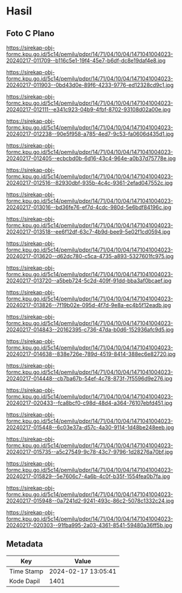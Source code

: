 # Hasil

## Foto C Plano

https://sirekap-obj-formc.kpu.go.id/5c14/pemilu/pdpr/14/71/04/10/04/1471041004023-20240217-011709--b116c5e1-19f4-45e7-b6df-dc8e19daf4e8.jpg

https://sirekap-obj-formc.kpu.go.id/5c14/pemilu/pdpr/14/71/04/10/04/1471041004023-20240217-011903--0bd43d0e-89f6-4233-9776-ed12328cd9c1.jpg

https://sirekap-obj-formc.kpu.go.id/5c14/pemilu/pdpr/14/71/04/10/04/1471041004023-20240217-012111--e341c923-04b9-4fbf-8702-93108d02a00e.jpg

https://sirekap-obj-formc.kpu.go.id/5c14/pemilu/pdpr/14/71/04/10/04/1471041004023-20240217-012238--90e5f958-a785-4ed7-9c53-fa0606d435d1.jpg

https://sirekap-obj-formc.kpu.go.id/5c14/pemilu/pdpr/14/71/04/10/04/1471041004023-20240217-012405--ecbcbd0b-6d16-43c4-964e-a0b37d75778e.jpg

https://sirekap-obj-formc.kpu.go.id/5c14/pemilu/pdpr/14/71/04/10/04/1471041004023-20240217-012516--82930dbf-935b-4c4c-9361-2efad047552c.jpg

https://sirekap-obj-formc.kpu.go.id/5c14/pemilu/pdpr/14/71/04/10/04/1471041004023-20240217-013016--bd36fe76-ef7d-4cdc-980d-5e6bdf84196c.jpg

https://sirekap-obj-formc.kpu.go.id/5c14/pemilu/pdpr/14/71/04/10/04/1471041004023-20240217-013518--ee6f12df-63c7-4b9d-bee9-5e02f1cd0594.jpg

https://sirekap-obj-formc.kpu.go.id/5c14/pemilu/pdpr/14/71/04/10/04/1471041004023-20240217-013620--d62dc780-c5ca-4735-a893-5327601fc975.jpg

https://sirekap-obj-formc.kpu.go.id/5c14/pemilu/pdpr/14/71/04/10/04/1471041004023-20240217-013720--a5beb724-5c2d-409f-91dd-bba3af0bcaef.jpg

https://sirekap-obj-formc.kpu.go.id/5c14/pemilu/pdpr/14/71/04/10/04/1471041004023-20240217-013826--7f19b02e-095d-4f7d-9e8a-ec4b5f12eadb.jpg

https://sirekap-obj-formc.kpu.go.id/5c14/pemilu/pdpr/14/71/04/10/04/1471041004023-20240217-014843--20162395-c736-47da-b0d6-152936afc9d5.jpg

https://sirekap-obj-formc.kpu.go.id/5c14/pemilu/pdpr/14/71/04/10/04/1471041004023-20240217-014638--838e726e-789d-4519-8414-388ec6e82720.jpg

https://sirekap-obj-formc.kpu.go.id/5c14/pemilu/pdpr/14/71/04/10/04/1471041004023-20240217-014448--cb7ba67b-54ef-4c78-873f-7f5596d9e276.jpg

https://sirekap-obj-formc.kpu.go.id/5c14/pemilu/pdpr/14/71/04/10/04/1471041004023-20240217-020433--fca8bcf0-c98d-48d4-a364-76107ebfd451.jpg

https://sirekap-obj-formc.kpu.go.id/5c14/pemilu/pdpr/14/71/04/10/04/1471041004023-20240217-015448--6c03e37a-d57c-4a30-9114-1d48be248eeb.jpg

https://sirekap-obj-formc.kpu.go.id/5c14/pemilu/pdpr/14/71/04/10/04/1471041004023-20240217-015735--a5c27549-9c78-43c7-9796-1d28276a70bf.jpg

https://sirekap-obj-formc.kpu.go.id/5c14/pemilu/pdpr/14/71/04/10/04/1471041004023-20240217-015829--5e7606c7-4a6b-4c0f-b35f-1554fea0b7fa.jpg

https://sirekap-obj-formc.kpu.go.id/5c14/pemilu/pdpr/14/71/04/10/04/1471041004023-20240217-015948--0a7241d2-9241-493c-86c2-5078c1332c24.jpg

https://sirekap-obj-formc.kpu.go.id/5c14/pemilu/pdpr/14/71/04/10/04/1471041004023-20240217-020303--91fba995-2a03-4361-8541-59480a36ff5b.jpg


## Metadata

| Key        | Value               |
| ---------- | ------------------- |
| Time Stamp | 2024-02-17 13:05:41 |
| Kode Dapil | 1401                |



